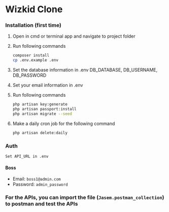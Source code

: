 # Wizkid Clone


### Installation (first time)

1. Open in cmd or terminal app and navigate to project folder
2. Run following commands

    ```bash
    composer install
    cp .env.example .env
    ```

3. Set the database information in .env
   DB_DATABASE, DB_USERNAME, DB_PASSWORD

4. Set your email information in .env

5. Run following commands

    ```bash
    php artisan key:generate
    php artisan passport:install
    php artisan migrate --seed
    ```
6. Make a daily cron job for the following command

    ```bash
    php artisan delete:daily
    ```

### Auth
    Set API_URL in .env
#### Boss
- Email: `boss1@admin.com`
- Password: `admin_password`

### For the APIs, you can import the file (`Jasem.postman_collection`) to postman and test the APIs
